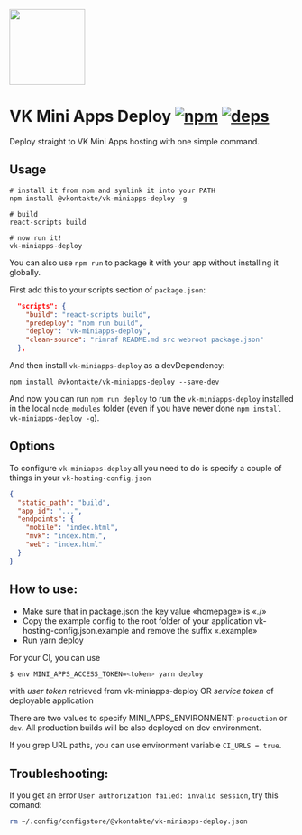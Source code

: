 [<img width="134" src="https://vk.com/images/apps/mini_apps/vk_mini_apps_logo.svg">](https://vk.com/services)

# VK Mini Apps Deploy [![npm][npm]][npm-url] [![deps][deps]][deps-url]

Deploy straight to VK Mini Apps hosting with one simple command.

## Usage

```
# install it from npm and symlink it into your PATH
npm install @vkontakte/vk-miniapps-deploy -g

# build
react-scripts build

# now run it!
vk-miniapps-deploy
```

You can also use `npm run` to package it with your app without installing it globally.

First add this to your scripts section of `package.json`:

```JSON
  "scripts": {
    "build": "react-scripts build",
    "predeploy": "npm run build",
    "deploy": "vk-miniapps-deploy",
    "clean-source": "rimraf README.md src webroot package.json"
  },
```

And then install `vk-miniapps-deploy` as a devDependency:

```
npm install @vkontakte/vk-miniapps-deploy --save-dev
```

And now you can run `npm run deploy` to run the `vk-miniapps-deploy` installed in the local `node_modules` folder (even if you have never done `npm install vk-miniapps-deploy -g`).

## Options

To configure `vk-miniapps-deploy` all you need to do is specify a couple of things in your `vk-hosting-config.json` 

``` JSON
{
  "static_path": "build",
  "app_id": "...",
  "endpoints": {
    "mobile": "index.html",
    "mvk": "index.html",
    "web": "index.html"
  }
}
```

## How to use:
* Make sure that in package.json the key value «homepage» is «./»
* Copy the example config to the root folder of your application vk-hosting-config.json.example
  and remove the suffix «.example»
* Run yarn deploy

For your CI, you can use

```bash
$ env MINI_APPS_ACCESS_TOKEN=<token> yarn deploy
```

with *user token* retrieved from vk-miniapps-deploy OR *service token* of deployable application

There are two values to specify MINI_APPS_ENVIRONMENT: `production` or `dev`. 
All production builds will be also deployed on dev environment.

If you grep URL paths, you can use environment variable `CI_URLS = true`.

## Troubleshooting:
If you get an error `User authorization failed: invalid session`, try this comand:
```bash
rm ~/.config/configstore/@vkontakte/vk-miniapps-deploy.json
```
[npm]: https://img.shields.io/npm/v/@vkontakte/vk-miniapps-deploy.svg
[npm-url]: https://npmjs.com/package/@vkontakte/vk-miniapps-deploy
[deps]: https://img.shields.io/david/vkcom/vk-miniapps-deploy.svg
[deps-url]: https://david-dm.org/vkcom/vk-miniapps-deploy

